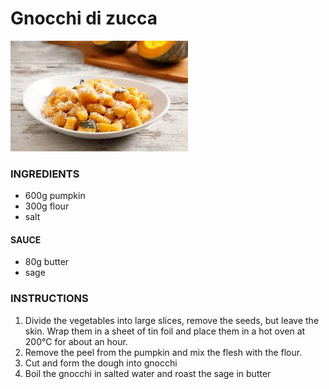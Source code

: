 # Gnocchi di zucca

![Image of falafel](./images/gnocchi_di_zucca.jpeg)

### INGREDIENTS
* 600g pumpkin
* 300g flour
* salt
#### SAUCE
* 80g butter
* sage

### INSTRUCTIONS
1. Divide the vegetables into large slices, remove the seeds, but leave the skin. Wrap them in a sheet of tin foil and place them in a hot oven at 200°C for about an hour.
2. Remove the peel from the pumpkin and mix the flesh with the flour.
3. Cut and form the dough into gnocchi
4. Boil the gnocchi in salted water and roast the sage in butter
